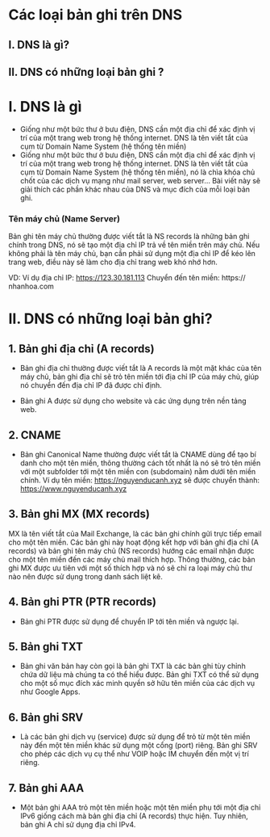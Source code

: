 # Các loại bản ghi trên DNS

## I. DNS là gì?
## II. DNS có những loại bản ghi ?

# I. DNS là gì
- Giống như một bức thư ở bưu điện, DNS cần một địa chỉ để xác định vị trí của một trang web trong hệ thống internet. 
DNS là tên viết tắt của cụm từ Domain Name System (hệ thống tên miền)
- Giống như một bức thư ở bưu điện, DNS cần một địa chỉ để xác định vị trí của một trang web trong hệ thống internet. DNS là tên viết tắt của cụm từ Domain Name System (hệ thống tên miền), nó là chìa khóa chủ chốt của các dịch vụ mạng như mail server, web server… 
Bài viết này sẽ giải thích các phần khác nhau của DNS và mục đích của mỗi loại bản ghi.

### Tên máy chủ (Name Server)
Bản ghi tên máy chủ thường được viết tắt là NS records là những bản ghi chính trong DNS,
nó sẽ tạo một địa chỉ IP trả về tên miền trên máy chủ. 
Nếu không phải là tên máy chủ, bạn cần phải sử dụng một địa chỉ IP để kéo lên trang web,
điều này sẽ làm cho địa chỉ trang web khó nhớ hơn.

VD:
Ví dụ địa chỉ IP:
https://123.30.181.113
Chuyển đến tên miền:
https:// nhanhoa.com

# II. DNS có những loại bản ghi?
## 1. Bản ghi địa chỉ (A records)

- Bản ghi địa chỉ thường được viết tắt là A records là một mặt 
khác của tên máy chủ,
bản ghi địa chỉ sẽ trỏ tên miền tới địa chỉ IP của máy chủ,
giúp nó chuyển đến địa chỉ IP đã được chỉ định.

- Bản ghi A được sử dụng cho website và các ứng dụng trên nền tảng web.
## 2. CNAME

- Bản ghi Canonical Name thường được viết tắt là CNAME dùng để tạo bí danh cho một tên miền, thông thường cách tốt nhất là nó sẽ trỏ tên miền với một subfolder tới một tên miền con (subdomain) nằm dưới tên miền chính.
Ví dụ tên miền:
https://nguyenducanh.xyz
sẽ được chuyển thành:
https://www.nguyenducanh.xyz

## 3. Bản ghi MX (MX records)

MX là tên viết tắt của Mail Exchange, là các bản ghi chính gửi trực tiếp email cho một tên miền.
Các bản ghi này hoạt động kết hợp với bản ghi địa chỉ (A records) và bản ghi tên máy chủ (NS records)
hướng các email nhận được cho một tên miền đến các máy chủ mail thích hợp.
Thông thường, các bản ghi MX được ưu tiên với một số thích hợp và nó sẽ chỉ ra loại máy chủ thư nào nên được sử dụng trong danh sách liệt kê.

## 4. Bản ghi PTR (PTR records)

- Bản ghi PTR được sử dụng để chuyển IP tới tên miền và ngược lại.
## 5. Bản ghi TXT

- Bản ghi văn bản hay còn gọi là bản ghi TXT là các bản ghi tùy chỉnh chứa dữ liệu mà chúng ta có thể hiểu được.
Bản ghi TXT có thể sử dụng cho một số mục đích xác minh quyền sở hữu tên miền của các dịch vụ như Google Apps.

## 6. Bản ghi SRV

- Là các bản ghi dịch vụ (service) được sử dụng để trỏ từ một tên miền này đến một tên miền khác sử dụng một cổng (port) riêng. 
Bản ghi SRV cho phép các dịch vụ cụ thể như VOIP hoặc IM chuyển đến một vị trí riêng.

## 7. Bản ghi AAA

- Một bản ghi AAA trỏ một tên miền hoặc một tên miền phụ tới một địa chỉ IPv6 
giống cách mà bản ghi địa chỉ (A records) thực hiện. 
Tuy nhiên, bản ghi A chỉ sử dụng địa chỉ IPv4.